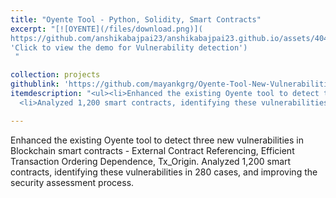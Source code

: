 ```yaml
---
title: "Oyente Tool - Python, Solidity, Smart Contracts"
excerpt: "[![OYENTE](/files/download.png)](
https://github.com/anshikabajpai23/anshikabajpai23.github.io/assets/40437600/bf1ca304-0fa0-4468-826a-8c6904cd7233
'Click to view the demo for Vulnerability detection')
 "

collection: projects
githublink: 'https://github.com/mayankgrg/Oyente-Tool-New-Vulnerabilities'
itemdescription: "<ul><li>Enhanced the existing Oyente tool to detect three new vulnerabilities in Blockchain smart contracts - External Contract Referencing, Efficient Transaction Ordering Dependence, Tx_Origin.</li>
  <li>Analyzed 1,200 smart contracts, identifying these vulnerabilities in 280 cases, and improving the security assessment process.</li></ul>"

---
```



Enhanced the existing Oyente tool to detect three new vulnerabilities in Blockchain smart contracts - External Contract Referencing, Efficient Transaction Ordering Dependence, Tx_Origin.
Analyzed 1,200 smart contracts, identifying these vulnerabilities in 280 cases, and improving the security assessment process.

